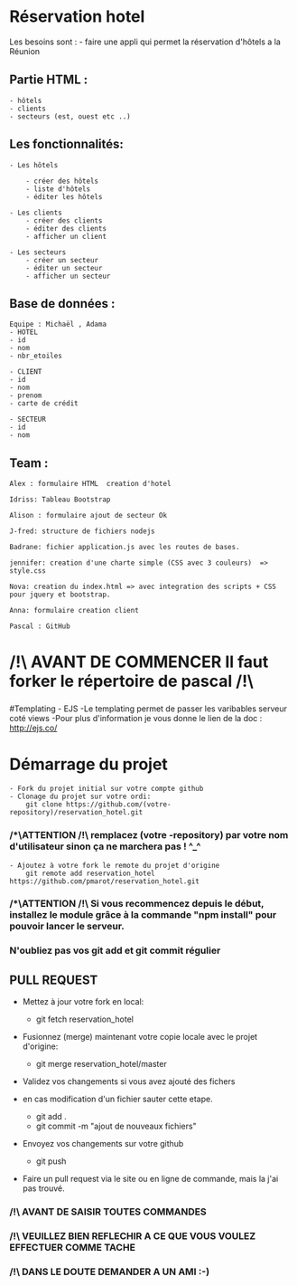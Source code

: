 # Réservation hotel
 Les besoins sont : 
    - faire une appli qui permet la réservation d'hôtels a la Réunion 
     
  
## Partie HTML :
    
    - hôtels
    - clients
    - secteurs (est, ouest etc ..)
    
  
  
## Les fonctionnalités:
    
    - Les hôtels

        - créer des hôtels
        - liste d'hôtels
        - éditer les hôtels

    - Les clients 
        - créer des clients
        - éditer des clients
        - afficher un client

    - Les secteurs
        - créer un secteur 
        - éditer un secteur
        - afficher un secteur 


## Base de données : 
    Equipe : Michaël , Adama
    - HOTEL
    - id 
    - nom
    - nbr_etoiles

    - CLIENT
    - id
    - nom
    - prenom
    - carte de crédit
    
    - SECTEUR
    - id
    - nom



## Team : 

    Alex : formulaire HTML  creation d'hotel   

    Idriss: Tableau Bootstrap 

    Alison : formulaire ajout de secteur Ok
 
    J-fred: structure de fichiers nodejs 

    Badrane: fichier application.js avec les routes de bases. 

    jennifer: creation d'une charte simple (CSS avec 3 couleurs)  => style.css 

    Nova: creation du index.html => avec integration des scripts + CSS pour jquery et bootstrap. 

    Anna: formulaire creation client 

    Pascal : GitHub  


# /!\ AVANT DE COMMENCER Il faut forker le répertoire de pascal /!\ 
###
#Templating - EJS
    -Le templating permet de passer les varibables serveur coté views
    -Pour plus d'information je vous donne le lien de la doc : http://ejs.co/
# Démarrage du projet
    - Fork du projet initial sur votre compte github
    - Clonage du projet sur votre ordi: 
        git clone https://github.com/(votre-repository)/reservation_hotel.git
### /*\ATTENTION /!\ remplacez (votre -repository) par votre nom d'utilisateur sinon ça ne marchera pas ! ^_^
    - Ajoutez à votre fork le remote du projet d'origine
        git remote add reservation_hotel https://github.com/pmarot/reservation_hotel.git
### /*\ATTENTION /!\ Si vous recommencez depuis le début, installez le module grâce à la commande "npm install" pour pouvoir lancer le serveur.

### N'oubliez pas vos git add et git commit régulier
## PULL REQUEST

- Mettez à jour votre fork en local: 
    - git fetch reservation_hotel

- Fusionnez (merge) maintenant votre copie locale avec le projet d'origine: 
    - git merge reservation_hotel/master

- Validez vos changements si vous avez ajouté des fichers

- en cas modification d'un fichier sauter cette etape.
    - git add .
    - git commit -m "ajout de nouveaux fichiers" 

- Envoyez vos changements sur votre github
    - git push
    
- Faire un pull request via le site ou en ligne de commande, mais la j'ai pas trouvé.

### /!\ AVANT DE SAISIR TOUTES COMMANDES

### /!\ VEUILLEZ BIEN REFLECHIR A CE QUE VOUS VOULEZ EFFECTUER COMME TACHE

### /!\ DANS LE DOUTE DEMANDER A UN AMI :-)



